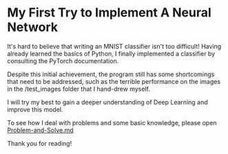 # My First Try to Implement A Neural Network

It's hard to believe that writing an MNIST classifier isn't too difficult! Having already learned the basics of Python, I finally implemented a classifier by consulting the PyTorch documentation.

Despite this initial achievement, the program still has some shortcomings that need to be addressed, such as the terrible performance on the images in the /test_images folder that I hand-drew myself.

I will try my best to gain a deeper understanding of Deep Learning and improve this model.

To see how I deal with problems and some basic knowledge, please open [Problem-and-Solve.md](https://github.com/Richard-Qin-001/MyFirst-PyTorch-MNIST-Classifier/tree/main/note/Problem-and-Solve.md)

Thank you for reading!